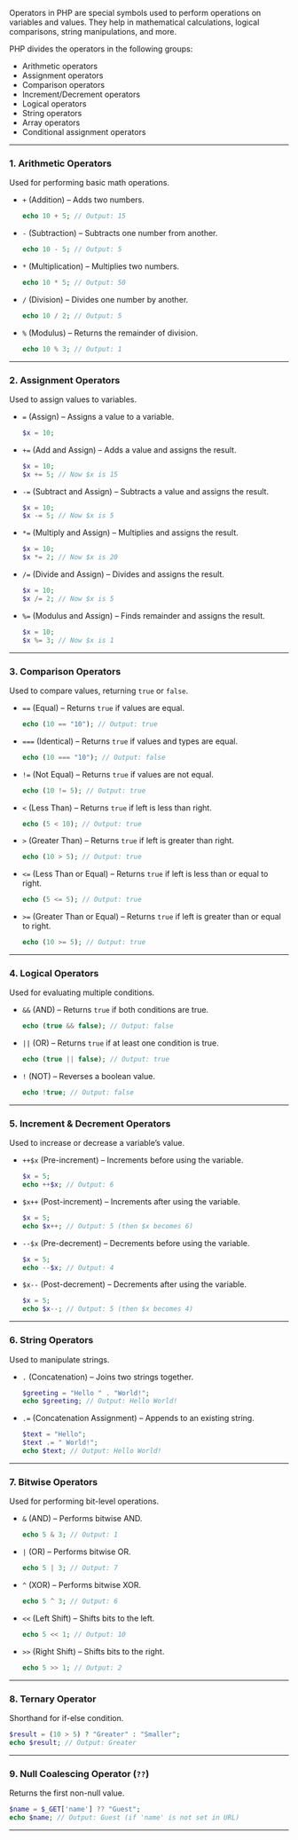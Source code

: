 Operators in PHP are special symbols used to perform operations on variables and values. They help in mathematical calculations, logical comparisons, string manipulations, and more.  

PHP divides the operators in the following groups:

- Arithmetic operators
- Assignment operators
- Comparison operators
- Increment/Decrement operators
- Logical operators
- String operators
- Array operators
- Conditional assignment operators

---

### 1. Arithmetic Operators 

Used for performing basic math operations.  

- `+` (Addition) – Adds two numbers.  
  
  ```php
  echo 10 + 5; // Output: 15
  ```

- `-` (Subtraction) – Subtracts one number from another.  
  
  ```php
  echo 10 - 5; // Output: 5
  ```
  
- `*` (Multiplication) – Multiplies two numbers.  
  
  ```php
  echo 10 * 5; // Output: 50
  ```
  
- `/` (Division) – Divides one number by another.  
  
  ```php
  echo 10 / 2; // Output: 5
  ```
  
- `%` (Modulus) – Returns the remainder of division.  
  
  ```php
  echo 10 % 3; // Output: 1
  ```

---

### 2. Assignment Operators  

Used to assign values to variables.  


- `=` (Assign) – Assigns a value to a variable.  
  
  ```php
  $x = 10;
  ```

- `+=` (Add and Assign) – Adds a value and assigns the result.  
  
  ```php
  $x = 10;
  $x += 5; // Now $x is 15
  ```

- `-=` (Subtract and Assign) – Subtracts a value and assigns the result.  
  
  ```php
  $x = 10;
  $x -= 5; // Now $x is 5
  ```

- `*=` (Multiply and Assign) – Multiplies and assigns the result.  
  
  ```php
  $x = 10;
  $x *= 2; // Now $x is 20
  ```

- `/=` (Divide and Assign) – Divides and assigns the result.  
  
  ```php
  $x = 10;
  $x /= 2; // Now $x is 5
  ```

- `%=` (Modulus and Assign) – Finds remainder and assigns the result.  
  
  ```php
  $x = 10;
  $x %= 3; // Now $x is 1
  ```

---

### 3. Comparison Operators  

Used to compare values, returning `true` or `false`.  


- `==` (Equal) – Returns `true` if values are equal.  
  
  ```php
  echo (10 == "10"); // Output: true
  ```

- `===` (Identical) – Returns `true` if values and types are equal.  
  
  ```php
  echo (10 === "10"); // Output: false
  ```

- `!=` (Not Equal) – Returns `true` if values are not equal.  
  
  ```php
  echo (10 != 5); // Output: true
  ```

- `<` (Less Than) – Returns `true` if left is less than right.  
  
  ```php
  echo (5 < 10); // Output: true
  ```

- `>` (Greater Than) – Returns `true` if left is greater than right.  
  
  ```php
  echo (10 > 5); // Output: true
  ```

- `<=` (Less Than or Equal) – Returns `true` if left is less than or equal to right.  
  
  ```php
  echo (5 <= 5); // Output: true
  ```

- `>=` (Greater Than or Equal) – Returns `true` if left is greater than or equal to right.  
  
  ```php
  echo (10 >= 5); // Output: true
  ```

---

### 4. Logical Operators

Used for evaluating multiple conditions.  


- `&&` (AND) – Returns `true` if both conditions are true.  
  
  ```php
  echo (true && false); // Output: false
  ```

- `||` (OR) – Returns `true` if at least one condition is true.  
  
  ```php
  echo (true || false); // Output: true
  ```

- `!` (NOT) – Reverses a boolean value.  
  
  ```php
  echo !true; // Output: false
  ```

---

### 5. Increment & Decrement Operators  

Used to increase or decrease a variable’s value.  


- `++$x` (Pre-increment) – Increments before using the variable.  
  
  ```php
  $x = 5;
  echo ++$x; // Output: 6
  ```

- `$x++` (Post-increment) – Increments after using the variable.  
  
  ```php
  $x = 5;
  echo $x++; // Output: 5 (then $x becomes 6)
  ```

- `--$x` (Pre-decrement) – Decrements before using the variable.  
  
  ```php
  $x = 5;
  echo --$x; // Output: 4
  ```

- `$x--` (Post-decrement) – Decrements after using the variable.  
  
  ```php
  $x = 5;
  echo $x--; // Output: 5 (then $x becomes 4)
  ```

---

### 6. String Operators  

Used to manipulate strings.  


- `.` (Concatenation) – Joins two strings together.  
  
  ```php
  $greeting = "Hello " . "World!";
  echo $greeting; // Output: Hello World!
  ```

- `.=` (Concatenation Assignment) – Appends to an existing string.  
  
  ```php
  $text = "Hello";
  $text .= " World!";
  echo $text; // Output: Hello World!
  ```

---

### 7. Bitwise Operators  

Used for performing bit-level operations.  


- `&` (AND) – Performs bitwise AND.  
  
  ```php
  echo 5 & 3; // Output: 1
  ```

- `|` (OR) – Performs bitwise OR.  
  
  ```php
  echo 5 | 3; // Output: 7
  ```

- `^` (XOR) – Performs bitwise XOR.  
  
  ```php
  echo 5 ^ 3; // Output: 6
  ```

- `<<` (Left Shift) – Shifts bits to the left.  
  
  ```php
  echo 5 << 1; // Output: 10
  ```

- `>>` (Right Shift) – Shifts bits to the right.  
  
  ```php
  echo 5 >> 1; // Output: 2
  ```

---

### 8. Ternary Operator  

Shorthand for if-else condition.  

```php
$result = (10 > 5) ? "Greater" : "Smaller";
echo $result; // Output: Greater
```

---

### 9. Null Coalescing Operator (`??`)  

Returns the first non-null value.  

```php
$name = $_GET['name'] ?? "Guest";
echo $name; // Output: Guest (if 'name' is not set in URL)
```

---

